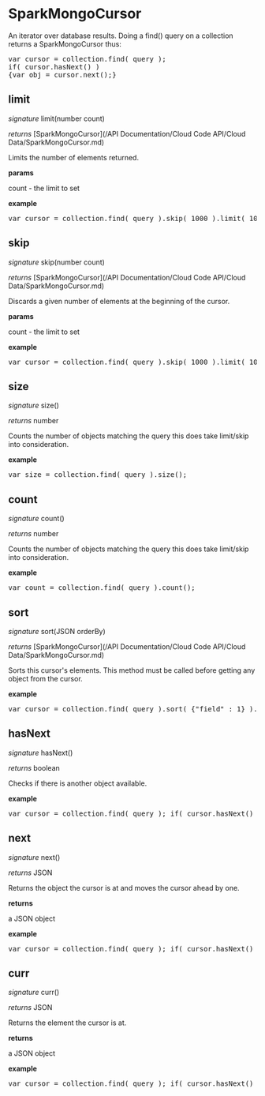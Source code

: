 # SparkMongoCursor

An iterator over database results. Doing a find() query on a collection returns a SparkMongoCursor thus:

<pre rel="highlighter" code-brush="js" contenteditable="false">var cursor = collection.find( query );</br>if( cursor.hasNext() ) </br>{var obj = cursor.next();}</pre>



## limit

_signature_ limit(number count)</p>

_returns_ [SparkMongoCursor](/API Documentation/Cloud Code API/Cloud Data/SparkMongoCursor.md)</p>

Limits the number of elements returned.

<b>params</b>

count - the limit to set

<b>example</b>

<pre rel="highlighter" code-brush="js" contenteditable="false">var cursor = collection.find( query ).skip( 1000 ).limit( 100 );</pre>


## skip

_signature_ skip(number count)</p>

_returns_ [SparkMongoCursor](/API Documentation/Cloud Code API/Cloud Data/SparkMongoCursor.md)</p>

Discards a given number of elements at the beginning of the cursor.

<b>params</b>

count - the limit to set

<b>example</b>

<pre rel="highlighter" code-brush="js" contenteditable="false">var cursor = collection.find( query ).skip( 1000 ).limit( 100 );</pre>


## size

_signature_ size()</p>

_returns_ number</p>

Counts the number of objects matching the query this does take limit/skip into consideration.

<b>example</b>

<pre rel="highlighter" code-brush="js" contenteditable="false">var size = collection.find( query ).size();</pre>


## count

_signature_ count()</p>

_returns_ number</p>

Counts the number of objects matching the query this does take limit/skip into consideration.

<b>example</b>

<pre rel="highlighter" code-brush="js" contenteditable="false">var count = collection.find( query ).count();</pre>


## sort

_signature_ sort(JSON orderBy)</p>

_returns_ [SparkMongoCursor](/API Documentation/Cloud Code API/Cloud Data/SparkMongoCursor.md)</p>

Sorts this cursor's elements. This method must be called before getting any object from the cursor.

<b>example</b>

<pre rel="highlighter" code-brush="js" contenteditable="false">var cursor = collection.find( query ).sort( {"field" : 1} ).limit( 100 )</pre>


## hasNext

_signature_ hasNext()</p>

_returns_ boolean</p>

Checks if there is another object available.

<b>example</b>

<pre rel="highlighter" code-brush="js" contenteditable="false">var cursor = collection.find( query ); if( cursor.hasNext() ) {var obj = cursor.next();}</pre>


## next

_signature_ next()</p>

_returns_ JSON</p>

Returns the object the cursor is at and moves the cursor ahead by one.

<b>returns</b>

a JSON object

<b>example</b>

<pre rel="highlighter" code-brush="js" contenteditable="false">var cursor = collection.find( query ); if( cursor.hasNext() ) {var obj = cursor.next();}</pre>


## curr

_signature_ curr()</p>

_returns_ JSON</p>

Returns the element the cursor is at.

<b>returns</b>

a JSON object

<b>example</b>

<pre rel="highlighter" code-brush="js" contenteditable="false">var cursor = collection.find( query ); if( cursor.hasNext() ) {cursor.next(); var obj = cursor.curr();}</pre>


